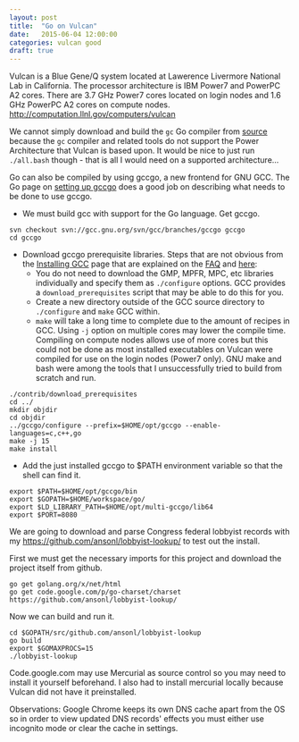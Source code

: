 ```yaml
---
layout: post
title:  "Go on Vulcan"
date:   2015-06-04 12:00:00
categories: vulcan good
draft: true
---
```

Vulcan is a Blue Gene/Q system located at Lawerence Livermore National Lab in California. The processor architecture is IBM Power7 and PowerPC A2 cores. There are 3.7 GHz Power7 cores located on login nodes and 1.6 GHz PowerPC A2 cores on compute nodes. http://computation.llnl.gov/computers/vulcan

We cannot simply download and build the `gc` Go compiler from [source](http://golang.org/doc/install/source) because the `gc` compiler and related tools do not support the Power Architecture that Vulcan is based upon. 
It would be nice to just run `./all.bash` though - that is all I would need on a supported architecture...

Go can also be compiled by using gccgo, a new frontend for GNU GCC. The Go page on [setting up gccgo](http://golang.org/doc/install/gccgo) does a good job on describing what needs to be done to use gccgo.

- We must build gcc with support for the Go language. Get gccgo.

```
svn checkout svn://gcc.gnu.org/svn/gcc/branches/gccgo gccgo
cd gccgo
```

- Download gccgo prerequisite libraries. Steps that are not obvious from the [Installing GCC](https://gcc.gnu.org/install/) page that are explained on the [FAQ](https://gcc.gnu.org/wiki/FAQ#configure) and [here](http://advogato.org/person/redi/diary/240.html):
  - You do not need to download the GMP, MPFR, MPC, etc libraries individually and specify them as `./configure` options. GCC provides a `download_prerequisites` script that may be able to do this for you. 
  - Create a new directory outside of the GCC source directory to `./configure` and `make` GCC within. 
  - `make` will take a long time to complete due to the amount of recipes in GCC. Using `-j` option on multiple cores may lower the compile time. Compiling on compute nodes allows use of more cores but this could not be done as most installed executables on Vulcan were compiled for use on the login nodes (Power7 only). GNU make and bash were among the tools that I unsuccessfully tried to build from scratch and run. 

```
./contrib/download_prerequisites
cd ../
mkdir objdir
cd objdir
../gccgo/configure --prefix=$HOME/opt/gccgo --enable-languages=c,c++,go
make -j 15
make install
```

- Add the just installed gccgo to $PATH environment variable so that the shell can find it. 

```
export $PATH=$HOME/opt/gccgo/bin
export $GOPATH=$HOME/workspace/go/
export $LD_LIBRARY_PATH=$HOME/opt/multi-gccgo/lib64
export $PORT=8080
```

We are going to download and parse Congress federal lobbyist records with my https://github.com/ansonl/lobbyist-lookup/ to test out the install.

First we must get the necessary imports for this project and download the project itself from github. 
```
go get golang.org/x/net/html
go get code.google.com/p/go-charset/charset
https://github.com/ansonl/lobbyist-lookup/
```

Now we can build and run it. 

```
cd $GOPATH/src/github.com/ansonl/lobbyist-lookup
go build
export $GOMAXPROCS=15
./lobbyist-lookup
```


Code.google.com may use Mercurial as source control so you may need to install it yourself beforehand. I also had to install mercurial locally because Vulcan did not have it preinstalled. 

Observations: Google Chrome keeps its own DNS cache apart from the OS so in order to view updated DNS records' effects you must either use incognito mode or clear the cache in settings.  